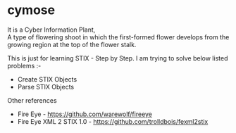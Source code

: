 # cymose
It is a Cyber Information Plant,  
A type of flowering shoot in which the first-formed flower develops from the growing region at the top of the flower stalk.

This is just for learning STIX - Step by Step.
I am trying to solve below listed problems :- 
* Create STIX Objects
* Parse STIX Objects

Other references
* Fire Eye - https://github.com/warewolf/fireeye
* Fire Eye XML 2 STIX 1.0 - https://github.com/trolldbois/fexml2stix
